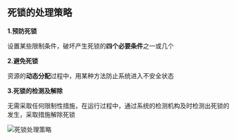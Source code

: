 ## 死锁的处理策略

**1.预防死锁**

设置某些限制条件，破坏产生死锁的**四个必要条件**之一或几个

**2.避免死锁**

资源的**动态分配**过程中，用某种方法防止系统进入不安全状态

**3.死锁的检测及解除**

无需采取任何限制性措施，在运行过程中，通过系统的检测机构及时检测出死锁的发生，采取措施解除死锁

![死锁处理策略](https://github.com/YC-L/Postgraduate-examination/blob/Operating-System/imgs/%E6%AD%BB%E9%94%81%E5%A4%84%E7%90%86%E7%AD%96%E7%95%A5.png "死锁处理策略")








